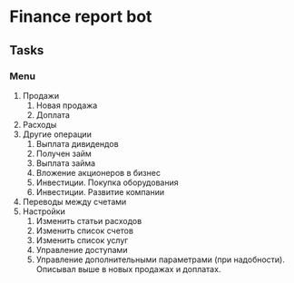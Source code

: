 # Finance report bot

## Tasks

### Menu
1. Продажи
   1. Новая продажа
   2. Доплата
2. Расходы
3. Другие операции
   1. Выплата дивидендов
   2. Получен займ
   3. Выплата займа
   4. Вложение акционеров в бизнес
   5. Инвестиции. Покупка оборудования
   6. Инвестиции. Развитие компании
4. Переводы между счетами
5. Настройки
   1. Изменить статьи расходов
   2. Изменить список счетов
   3. Изменить список услуг
   4. Управление доступами
   5. Управление дополнительными параметрами (при надобности). Описывал выше в новых продажах и доплатах. 
